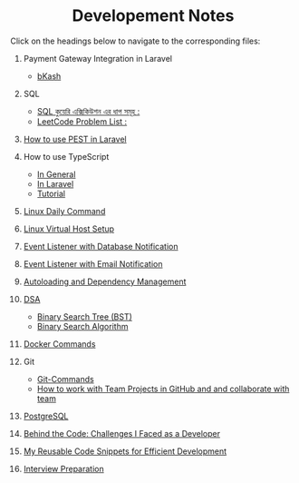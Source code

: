 <div align='center'>

# Developement Notes
</div>

Click on the headings below to navigate to the corresponding files:

1. Payment Gateway Integration in Laravel
    - [bKash](pages/bkash-integration.md)
    <!-- - [Stripe](pages/stripe-integration.md) -->

1. SQL
    - [SQL কুয়েরি এক্সিকিউশন এর ধাপ সমূহ :](pages/sql/SQL-কুয়েরি-এক্সিকিউশন-এর-ধাপ-সমূহ.md)
    - [LeetCode Problem List :](/pages/sql/leetcode-problem-list.md)

1. [How to use PEST in Laravel](pages/PEST-Laravel.md)

1. How to use TypeScript 
    - [In General](pages/typescript/general.md)
    - [In Laravel](pages/typescript/TypeScriptWithLaravel.md)
    - [Tutorial](pages/typescript/tutorial.md)

1. [Linux Daily Command](pages/LinuxDailyCommand.md)

1. [Linux Virtual Host Setup](pages/virtualhost.md)

1. [Event Listener with Database Notification](pages/Event-Listener-with-Database-Notification.md)

1. [Event Listener with Email Notification](pages/Event-Listener-with-Email-Notification.md)

1. [Autoloading and Dependency Management](pages/Composer-Autoloading-and-Dependency-Management.md)

1. [DSA]()
    - [Binary Search Tree (BST)](pages/dsa/BST.md)
    - [Binary Search Algorithm](pages/dsa/Binary-Search-Algorithm.md)

1. [Docker Commands](pages/docker.md)

1. Git
    - [Git-Commands](pages/git/git-commands.md)
    - [How to work with Team Projects in GitHub and and collaborate with team]([pages/bkash-integration.md](https://www.youtube.com/watch?v=zCtL4E7MGbA))

1. [PostgreSQL](pages/postgresql.md)

1. [Behind the Code: Challenges I Faced as a Developer](pages/challenges-I-faced.md)

1. [My Reusable Code Snippets for Efficient Development](pages/reusable-code-snippets.md)

1. [Interview Preparation](pages/interview-preparation/preparation.md)


